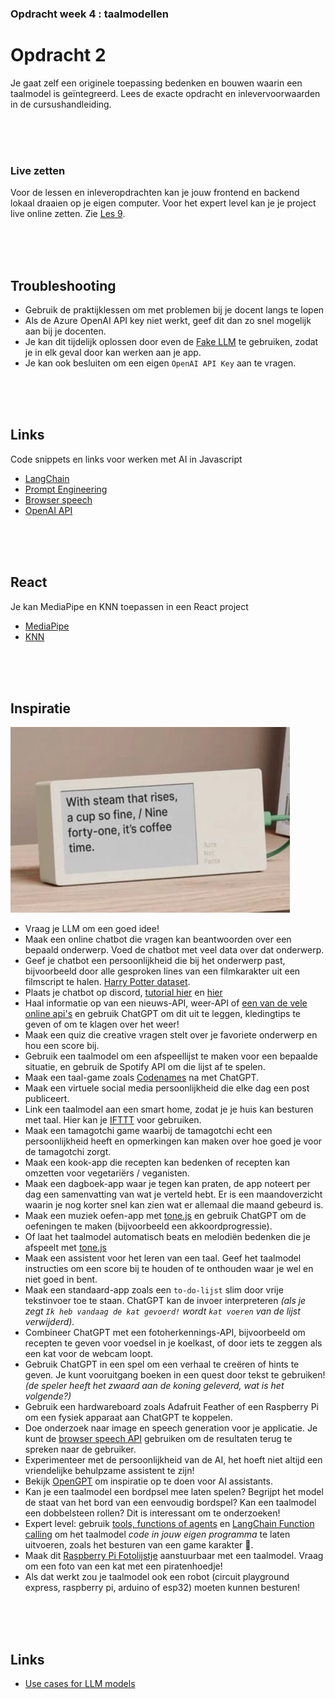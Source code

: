 ### Opdracht week 4 : taalmodellen

# Opdracht 2

Je gaat zelf een originele toepassing bedenken en bouwen waarin een taalmodel is geïntegreerd. Lees de exacte opdracht en inlevervoorwaarden in de cursushandleiding.

<br><br><br>

### Live zetten

Voor de lessen en inleveropdrachten kan je jouw frontend en backend lokaal draaien op je eigen computer. Voor het expert level kan je je project live online zetten. Zie [Les 9](/les9/).

<br><br><br>

## Troubleshooting

- Gebruik de praktijklessen om met problemen bij je docent langs te lopen
- Als de Azure OpenAI API key niet werkt, geef dit dan zo snel mogelijk aan bij je docenten.
- Je kan dit tijdelijk oplossen door even de [Fake LLM](https://js.langchain.com/docs/integrations/llms/fake) te gebruiken, zodat je in elk geval door kan werken aan je app.
- Je kan ook besluiten om een eigen `OpenAI API Key` aan te vragen.

<br><br><br>


## Links

Code snippets en links voor werken met AI in Javascript

- [LangChain](https://js.langchain.com/docs/get_started/quickstart)
- [Prompt Engineering](https://platform.openai.com/docs/guides/prompt-engineering)
- [Browser speech](./snippets/speech.md)
- [OpenAI API](https://platform.openai.com/docs/introduction)

<br><br><br>

## React

Je kan MediaPipe en KNN toepassen in een React project

- [MediaPipe](./snippets/react.md)
- [KNN](./snippets/reactknn.md)

<br><br><br>

## Inspiratie

![poemclock](./images/poemclock.png)

- Vraag je LLM om een goed idee!
- Maak een online chatbot die vragen kan beantwoorden over een bepaald onderwerp. Voed de chatbot met veel data over dat onderwerp. 
- Geef je chatbot een persoonlijkheid die bij het onderwerp past, bijvoorbeeld door alle gesproken lines van een filmkarakter uit een filmscript te halen. [Harry Potter dataset](https://www.kaggle.com/datasets/gulsahdemiryurek/harry-potter-dataset).
- Plaats je chatbot op discord, [tutorial hier](https://dev.to/rtagliavia/how-to-create-a-discord-bot-with-discordjs-and-nodejs-plb) en [hier](https://www.freecodecamp.org/news/discord-ai-chatbot/)
- Haal informatie op van een nieuws-API, weer-API of [een van de vele online api's](https://apilist.fun) en gebruik ChatGPT om dit uit te leggen, kledingtips te geven of om te klagen over het weer!
- Maak een quiz die creative vragen stelt over je favoriete onderwerp en hou een score bij.
- Gebruik een taalmodel om een afspeellijst te maken voor een bepaalde situatie, en gebruik de Spotify API om die lijst af te spelen.
- Maak een taal-game zoals [Codenames](https://www.whitegoblingames.com/game/codenames/) na met ChatGPT.
- Maak een virtuele social media persoonlijkheid die elke dag een post publiceert.
- Link een taalmodel aan een smart home, zodat je je huis kan besturen met taal. Hier kan je [IFTTT](https://ifttt.com) voor gebruiken.
- Maak een tamagotchi game waarbij de tamagotchi echt een persoonlijkheid heeft en opmerkingen kan maken over hoe goed je voor de tamagotchi zorgt.
- Maak een kook-app die recepten kan bedenken of recepten kan omzetten voor vegetariërs / veganisten.
- Maak een dagboek-app waar je tegen kan praten, de app noteert per dag een samenvatting van wat je verteld hebt. Er is een maandoverzicht waarin je nog korter snel kan zien wat er allemaal die maand gebeurd is.
- Maak een muziek oefen-app met [tone.js](https://tonejs.github.io) en gebruik ChatGPT om de oefeningen te maken (bijvoorbeeld een akkoordprogressie).
- Of laat het taalmodel automatisch beats en melodiën bedenken die je afspeelt met [tone.js](https://tonejs.github.io)
- Maak een assistent voor het leren van een taal. Geef het taalmodel instructies om een score bij te houden of te onthouden waar je wel en niet goed in bent.
- Maak een standaard-app zoals een `to-do-lijst` slim door vrije tekstinvoer toe te staan. ChatGPT kan de invoer interpreteren *(als je zegt `Ik heb vandaag de kat gevoerd!` wordt `kat voeren` van de lijst verwijderd).*
- Combineer ChatGPT met een fotoherkennings-API, bijvoorbeeld om recepten te geven voor voedsel in je koelkast, of door iets te zeggen als een kat voor de webcam loopt.
- Gebruik ChatGPT in een spel om een verhaal te creëren of hints te geven. Je kunt vooruitgang boeken in een quest door tekst te gebruiken! *(de speler heeft het zwaard aan de koning geleverd, wat is het volgende?)*
- Gebruik een hardwareboard zoals Adafruit Feather of een Raspberry Pi om een fysiek apparaat aan ChatGPT te koppelen.
- Doe onderzoek naar image en speech generation voor je applicatie. Je kunt de [browser speech API](./snippets/speech.md) gebruiken om de resultaten terug te spreken naar de gebruiker.
- Experimenteer met de persoonlijkheid van de AI, het hoeft niet altijd een vriendelijke behulpzame assistent te zijn!
- Bekijk [OpenGPT](https://www.opengpt.com) om inspiratie op te doen voor AI assistants.
- Kan je een taalmodel een bordpsel mee laten spelen? Begrijpt het model de staat van het bord van een eenvoudig bordspel? Kan een taalmodel een dobbelsteen rollen? Dit is interessant om te onderzoeken!
- Expert level: gebruik [tools, functions of agents](https://platform.openai.com/docs/guides/function-calling) en [LangChain Function calling](https://js.langchain.com/docs/how_to/tool_calling/) om het taalmodel *code in jouw eigen programma* te laten uitvoeren, zoals het besturen van een game karakter 🤯.
- Maak dit [Raspberry Pi Fotolijstje](https://github.com/fatihak/InkyPi) aanstuurbaar met een taalmodel. Vraag om een foto van een kat met een piratenhoedje!
- Als dat werkt zou je taalmodel ook een robot (circuit playground express, raspberry pi, arduino of esp32) moeten kunnen besturen!

<br><br><br>

## Links

- [Use cases for LLM models](https://www.projectpro.io/article/large-language-model-use-cases-and-applications/887)
